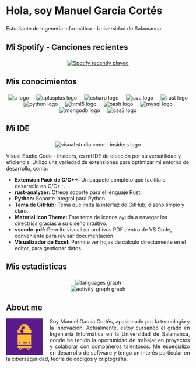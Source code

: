 <h1 align="left">Hola, soy Manuel García Cortés</h1>

###

<p align="left">Estudiante de Ingenería Informática - Universidad de Salamanca</p>

###

<h2 align="left">Mi Spotify - Canciones recientes</h2>

###

<div align="center">
  <a href="https://open.spotify.com/user/soygafe">
    <img src="https://spotify-recently-played-readme.vercel.app/api?user=soygafe&count=2&unique=false" alt="Spotify recently played"  />
  </a>
</div>

###

<h2 align="left">Mis conocimientos</h2>

###

<div align="center">
  <img src="https://cdn.jsdelivr.net/gh/devicons/devicon/icons/c/c-original.svg" height="30" alt="c logo"  />
  <img width="12" />
  <img src="https://cdn.jsdelivr.net/gh/devicons/devicon/icons/cplusplus/cplusplus-original.svg" height="30" alt="cplusplus logo"  />
  <img width="12" />
  <img src="https://cdn.jsdelivr.net/gh/devicons/devicon/icons/csharp/csharp-original.svg" height="30" alt="csharp logo"  />
  <img width="12" />
  <img src="https://cdn.jsdelivr.net/gh/devicons/devicon/icons/java/java-original.svg" height="30" alt="java logo"  />
  <img width="12" />
  <img src="https://skillicons.dev/icons?i=rust" height="30" alt="rust logo"  />
  <img width="12" />
  <img src="https://skillicons.dev/icons?i=py" height="30" alt="python logo"  />
  <img width="12" />
  <img src="https://cdn.jsdelivr.net/gh/devicons/devicon/icons/html5/html5-original.svg" height="30" alt="html5 logo"  />
  <img width="12" />
  <img src="https://cdn.simpleicons.org/gnubash/4EAA25" height="30" alt="bash logo"  />
  <img width="12" />
  <img src="https://skillicons.dev/icons?i=mysql" height="30" alt="mysql logo"  />
  <img width="12" />
  <img src="https://cdn.jsdelivr.net/gh/devicons/devicon/icons/mongodb/mongodb-original.svg" height="30" alt="mongodb logo"  />
  <img width="12" />
  <img src="https://cdn.jsdelivr.net/gh/devicons/devicon/icons/css3/css3-original.svg" height="30" alt="css3 logo"  />

###
</div>

###

<h2 align="left">Mi IDE</h2>

###

<div align="center">
  <img src="https://upload.wikimedia.org/wikipedia/commons/thumb/4/4b/Visual_Studio_Code_Insiders_1.36_icon.svg/256px-Visual_Studio_Code_Insiders_1.36_icon.svg.png" height="50" alt="visual studio code - insiders logo"  margin=20/>
</div>
<p align="left">Visual Studio Code - Insiders, es mi IDE de elección por su versatilidad y eficiencia. Utilizo una variedad de extensiones para optimizar mi entorno de desarrollo, como:</p>
<ul>
  <li><b>Extension Pack de C/C++:</b> Un paquete completo que facilita el desarrollo en C/C++.</li>
  <li><b>rust-analyzer:</b> Ofrece soporte para el lenguaje Rust.</li>
  <li><b>Python:</b> Soporte integral para Python.</li>
  <li><b>Tema de GitHub:</b> Tema que imita la interfaz de GitHub, diseño limpio y claro.</li>
  <li><b>Material Icon Theme:</b> Este tema de iconos ayuda a navegar los directrios gracias a su diseño intuitivo.</li>
  <li><b>vscode-pdf:</b> Permite visualizar archivos PDF dentro de VS Code, conveniente para revisar documentación.</li>
  <li><b>Visualizador de Excel:</b> Permite ver hojas de cálculo directamente en el editor, para gestionar datos.</li>
</ul>


###

<h2 align="left">Mis estadísticas</h2>

###

<div align="center">
  <img src="https://github-readme-stats.vercel.app/api/top-langs?username=ManuelGarCor&locale=en&hide_title=false&layout=compact&card_width=320&langs_count=10&theme=tokyonight&hide_border=false&order=2" height="150" alt="languages graph" /> <br>
  <img src="https://github-readme-activity-graph.vercel.app/graph?username=ManuelGarCor&radius=20&theme=tokyo-night&area=false&order=5&hide_title=true&hide_border=false" height="200" alt="activity-graph graph"  />
</div>

###

<h2 align="left">About me</h2>

<div>
  <img height="100" style="float: left; margin-right: 20px;" src="https://raw.githubusercontent.com/ManuelGarCor/ManuelGarCor/main/Bulletkin.png" align="left"/>
    <p style="text-align: justify;">
    Soy Manuel García Cortés, apasionado por la tecnología y la innovación. Actualmente, estoy cursando el grado en Ingeniería Informática en la Universidad de Salamanca, donde he tenido la oportunidad de trabajar en proyectos y colaborar con compañeros talentosos. Me especializo en desarrollo de software y tengo un interés particular en la ciberseguridad, teoría de códigos y criptografía.
    </p>
</div>

###